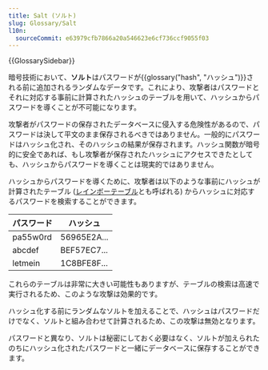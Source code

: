 ```yaml
---
title: Salt (ソルト)
slug: Glossary/Salt
l10n:
  sourceCommit: e63979cfb7866a20a546623e6cf736ccf9055f03
---
```


{{GlossarySidebar}}

暗号技術において、**ソルト**はパスワードが{{glossary("hash", "ハッシュ")}}される前に追加されるランダムなデータです。これにより、攻撃者はパスワードとそれに対応する事前に計算されたハッシュのテーブルを用いて、ハッシュからパスワードを導くことが不可能になります。

攻撃者がパスワードの保存されたデータベースに侵入する危険性があるので、パスワードは決して平文のまま保存されるべきではありません。一般的にパスワードはハッシュ化され、そのハッシュの結果が保存されます。ハッシュ関数が暗号的に安全であれば、もし攻撃者が保存されたハッシュにアクセスできたとしても、ハッシュからパスワードを導くことは現実的ではありません。

ハッシュからパスワードを導くために、攻撃者は以下のような事前にハッシュが計算されたテーブル ([レインボーテーブル](https://ja.wikipedia.org/wiki/レインボーテーブル)とも呼ばれる) からハッシュに対応するパスワードを検索することができます。

| パスワード | ハッシュ |
| -------- | ----------- |
| pa55w0rd | 56965E2A... |
| abcdef   | BEF57EC7... |
| letmein  | 1C8BFE8F... |

これらのテーブルは非常に大きい可能性もありますが、テーブルの検索は高速で実行されるため、このような攻撃は効果的です。

ハッシュ化する前にランダムなソルトを加えることで、ハッシュはパスワードだけでなく、ソルトと組み合わせて計算されるため、この攻撃は無効となります。

パスワードと異なり、ソルトは秘密にしておく必要はなく、ソルトが加えられたのちにハッシュ化されたパスワードと一緒にデータベースに保存することができます。